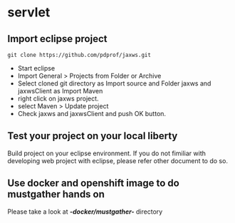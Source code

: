 # servlet
 

## Import eclipse project

```
git clone https://github.com/pdprof/jaxws.git
```

- Start eclipse
- Import General > Projects from Folder or Archive
- Select cloned git directory as Import source and Folder jaxws and jaxwsClient as Import Maven
- right click on jaxws project.
- select Maven > Update project
- Check jaxws and jaxwsClient and push OK button.


## Test your project on your local liberty

Build project on your eclipse environment. If you do not fimiliar with developing web project with eclipse, please refer other document to do so.


## Use docker and openshift image to do mustgather hands on

Please take a look at ***-docker/mustgather-*** directory
